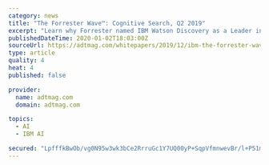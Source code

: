 ```yaml
---
category: news
title: "The Forrester Wave™: Cognitive Search, Q2 2019"
excerpt: "Learn why Forrester named IBM Watson Discovery as a Leader in AI search in the 2019 Forrester Wave™: Cognitive Search report. You'll understand how AI search is unlike traditional search tools, including how it can empower your experts to do more meaningful work in less time. IBM may use my contact data to keep me informed of the products ..."
publishedDateTime: 2020-01-02T18:03:00Z
sourceUrl: https://adtmag.com/whitepapers/2019/12/ibm-the-forrester-wave-cognitive-search-q2-2019-ip.aspx?tc=page0
type: article
quality: 4
heat: 4
published: false

provider:
  name: adtmag.com
  domain: adtmag.com

topics:
  - AI
  - IBM AI

secured: "LpfffkBwOb/vg0N95w3wk3bCe2RrruGc1Y7UQ00yP+SqpVfmnwevBr/l+P51m3+OlLpaoTAYQg6bYT6E3IDX19zmbqO+vcGUjwKe3pBux72bl/4hQrV4/GbTeqYzp+QO/dX2OC1iOjs6w673pjd9jtrDMSbMirAo48AKFv0D5JpUFR+EH+//upCOpCXA8OeOAZMX20QVEIC5GP288RbswheWu9rWa0FaJUYO0StxGmY9Mcly9pGpwYQQrMee8uH9Nxk5c24zndHGpiXjlEjdJA==;Mt9umFS/Lf+Qm5rMWI9gVg=="
---
```


